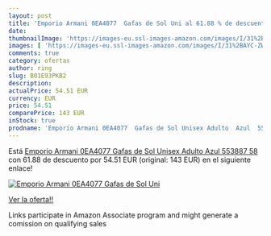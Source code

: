 ```yaml
---
layout: post
title: 'Emporio Armani 0EA4077  Gafas de Sol Uni al 61.88 % de descuento'
date: 
thumbnailImage: 'https://images-eu.ssl-images-amazon.com/images/I/31%2BAYC-ZWWL._SL200_.jpg'
images: [ 'https://images-eu.ssl-images-amazon.com/images/I/31%2BAYC-ZWWL._SL200_.jpg' ]
comments: true
category: ofertas
author: ring
slug: B01E93PKB2
description:
actualPrice: 54.51 EUR
currency: EUR
price: 54.51
comparePrice: 143 EUR
inStock: true
prodname: 'Emporio Armani 0EA4077  Gafas de Sol Unisex Adulto  Azul  553887   58'
---
```


Está [Emporio Armani 0EA4077  Gafas de Sol Unisex Adulto  Azul  553887   58](https://www.amazon.es/dp/B01E93PKB2/?tag=tolees-21) con 61.88 de descuento por 54.51 EUR (original: 143 EUR) en el siguiente enlace!

[![Emporio Armani 0EA4077  Gafas de Sol Uni](https://images-eu.ssl-images-amazon.com/images/I/31%2BAYC-ZWWL._SL200_.jpg)](https://www.amazon.es/dp/B01E93PKB2/?tag=tolees-21)

[Ver la oferta!!](https://www.amazon.es/dp/B01E93PKB2/?tag=tolees-21)

Links participate in Amazon Associate program and might generate a comission on qualifying sales


